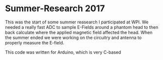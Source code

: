 # Summer-Research 2017

This was the start of some summer reasearch I participated at WPI.
We needed a really fast ADC to sample E-Fields around a phantom head to then back 
calculate where the applied magnetic field affected the head. When the summer ended we were working on the circuitry
and antenna to properly measure the E-field.

This code was written for Arduino, which is very C-based
